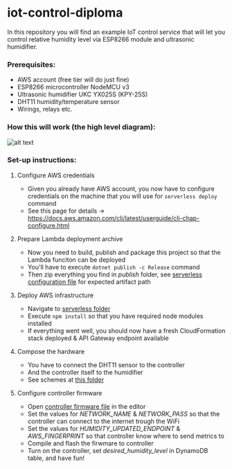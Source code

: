 # iot-control-diploma

In this repository you will find an example IoT control service that will let you control relative humidity level via ESP8266 module and ultrasonic humidifier.

### Prerequisites:
- AWS account (free tier will do just fine)
- ESP8266 microcontroller NodeMCU v3
- Ultrasonic humidifier UKC YX025S (KPY-25S)
- DHT11 humidity/temperature sensor
- Wirings, relays etc.

### How this will work (the high level diagram):
![alt text](https://drive.google.com/uc?export=view&id=17-nzsFllhwsdFfn5Irn4zebPuSy7xxtd)

### Set-up instructions:
1. Configure AWS credentials
    - Given you already have AWS account, you now have to configure credentials on the machine that you will use for `serverless deploy` command
    - See this page for details -> https://docs.aws.amazon.com/cli/latest/userguide/cli-chap-configure.html

2. Prepare Lambda deployment archive
    - Now you need to build, publish and package this project so that the Lambda funciton can be deployed
    - You'll have to execute `dotnet publish -c Release` command
    - Then zip everything you find in _publish_ folder, see [serverless configuration file](IoT.Control/IoT.Control.Services/serverless.yml) for expected artifact path

3. Deploy AWS infrastructure
    - Navigate to [serverless folder](IoT.Control/IoT.Control.Services/)
    - Execute `npm install` so that you have required node modules installed
    - If everything went well, you should now have a fresh CloudFormation stack deployed & API Gateway endpoint available

4. Compose the hardware
    - You have to connect the DHT11 sensor to the controller
    - And the controller itself to the humidifier
    - See schemes at [this folder](IoT.Control/IoT.Control.Services/HumidityService/Schemas/)

5. Configure controller firmware
    - Open [controller firmware file](IoT.Control/IoT.Control.Services/HumidityService/Firmware/HumidityControllerFirmware.ino) in the editor
    - Set the values for _NETWORK_NAME_ & _NETWORK_PASS_ so that the controller can connect to the internet trough the WiFi
    - Set the values for _HUMIDITY_UPDATED_ENDPOINT_ & _AWS_FINGERPRINT_ so that controller know where to send metrics to
    - Compile and flash the firwmare to controller
    - Turn on the controller, set _desired_humidity_level_ in DynamoDB table, and have fun!
